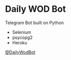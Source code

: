 # Daily WOD Bot
Telegram Bot built on Python
- Selenium
- psycopg2
- Heroku

[@DailyWodBot](https://t.me/DailyWodBot)
